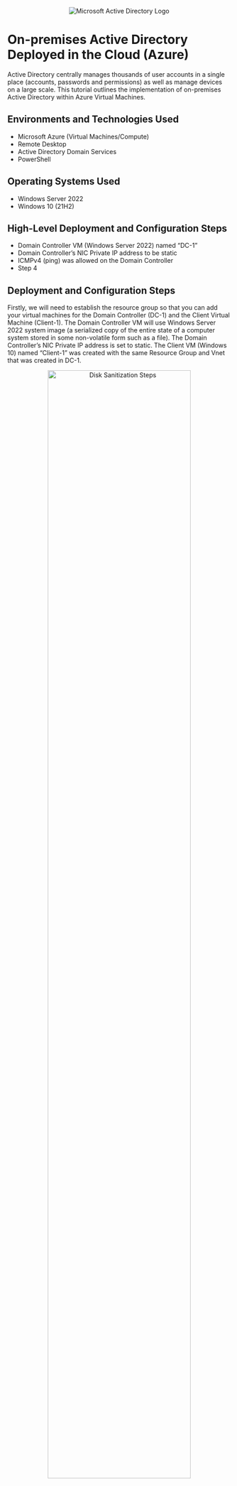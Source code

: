 <p align="center">
<img src="https://i.imgur.com/pU5A58S.png" alt="Microsoft Active Directory Logo"/>
</p>

<h1>On-premises Active Directory Deployed in the Cloud (Azure)</h1>
Active Directory centrally manages thousands of user accounts in a single place (accounts, passwords and permissions) as well as manage devices on a large scale.
This tutorial outlines the implementation of on-premises Active Directory within Azure Virtual Machines.<br />

<h2>Environments and Technologies Used</h2>

- Microsoft Azure (Virtual Machines/Compute)
- Remote Desktop
- Active Directory Domain Services
- PowerShell

<h2>Operating Systems Used </h2>

- Windows Server 2022
- Windows 10 (21H2)

<h2>High-Level Deployment and Configuration Steps</h2>

- Domain Controller VM (Windows Server 2022) named “DC-1”
- Domain Controller’s NIC Private IP address to be static
- ICMPv4 (ping) was allowed on the Domain Controller
- Step 4

<h2>Deployment and Configuration Steps</h2>
<p>
Firstly, we will need to establish the resource group so that you can add your virtual machines for the Domain Controller (DC-1) and the Client Virtual Machine (Client-1). The Domain Controller VM will use Windows Server 2022 system image (a serialized copy of the entire state of a computer system stored in some non-volatile form such as a file). The Domain Controller’s NIC Private IP address is set to static. The Client VM (Windows 10) named “Client-1” was created with the same Resource Group and Vnet that was created in DC-1. 
</p>
<p align="center">
<img src="https://i.imgur.com/lKmRcIy.png" height="80%" width="80%" alt="Disk Sanitization Steps"/>
</p>
<p> IP address set to static (static IP addresses are necessary for devices that need constant access.)</p>
<p align="center">
<img src="https://i.imgur.com/n3KceWF.png" height="80%" width="80%" alt="Disk Sanitization Steps"/>
</p>
<br />
<p>
Second, check for connection between the client device and domain controller by logging into Client-1 with Remote Desktop Connection (RDP) and pinging DC-1’s private IP address using ping -t (perpetual ping). ICMPv4 (ping) was allowed on the Domain Controller's (DC-1) Firewall in Windows Firewall (Core Networking Diagnostics - ICMP Echo Request (ICMPv4-In)). After logging back into Client-1 check to make sure the ping is successful.
</p>
<p align="center">
<img src="https://i.imgur.com/FWLTP8X.png" height="80%" width="80%" alt="Disk Sanitization Steps"/>
</p>

<p> Pictured below displays that the icmp rule has been allowed on the windows firewall for inbound traffic: </p>
<p align="center">
<img src="https://i.imgur.com/f4i0pdh.png" height="80%" width="80%" alt="Disk Sanitization Steps"/>  
<br />
<p>
While in DC-1, we've selected to 'add roles and features' to enable Active Directory Domain Services. Promoted as a DC: a new forest as mydomain.com setup. Remote Desktop was Restarted and logged back into DC-1 as user: mydomain.com\labuser.
</p>
<p align="center">
<img src="https://i.imgur.com/ipCHp9t.png" height="80%" width="80%" alt="Disk Sanitization Steps"/>
</p>
<p></p>
<p align="center">
  <img src="https://i.imgur.com/Ccbt7ak.png" height="80%" width="80%" alt="Disk Sanitization Steps"/>
</p>
<br />
<p> Next, we configure the organizational units for the admins and employees in Active Directory while continuing to be in DC-1. emote Desktop was setup for non-administrative users jane_admin was used a the user name, PowerShell_ise was opened as an administrator. A new File was created and pasted into the contents of the script. When the script is run, account will created. The accounts can now be viewed in Active Directory in the appropriate organizational unit. </p>
<p align="center">
<img src="https://i.imgur.com/D59IbY9.png" height="80%" width="80%" alt="Active Directory OU"/>
  </p>
</br>


